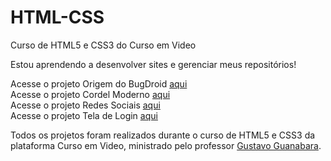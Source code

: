 # HTML-CSS
 Curso de HTML5 e CSS3 do Curso em Video

 Estou aprendendo a desenvolver sites e gerenciar meus repositórios!

 Acesse o projeto Origem do BugDroid <a href="https://danielmg-dot.github.io/projeto-android/" target="_blank">aqui</a><br>
 Acesse o projeto Cordel Moderno <a href="https://danielmg-dot.github.io/projeto-cordel/" target="_blank">aqui</a><br>
 Acesse o projeto Redes Sociais <a href="https://danielmg-dot.github.io/projeto-social/" target="_blank">aqui</a><br>
 Acesse o projeto Tela de Login <a href="https://danielmg-dot.github.io/projeto-login/" target="_blank">aqui</a><br>

 Todos os projetos foram realizados durante o curso de HTML5 e CSS3 da plataforma Curso em Video, ministrado pelo professor <a href="https://github.com/gustavoguanabara">Gustavo Guanabara</a>.

 
